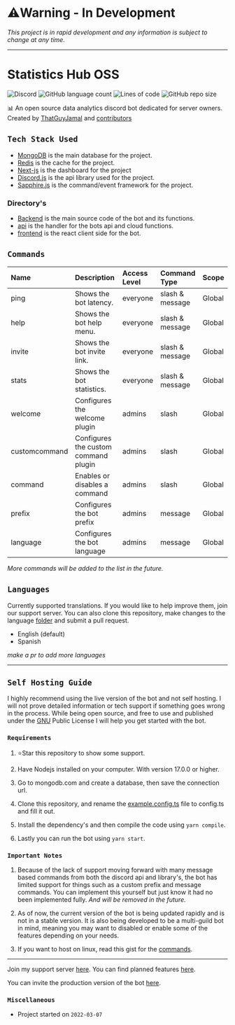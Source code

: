 # ⚠️Warning - In Development

_This project is in rapid development and any information is subject to change at any time._

---

# Statistics Hub OSS

![Discord](https://img.shields.io/discord/837830514130812970?style=flat-square) ![GitHub language count](https://img.shields.io/github/languages/count/ThatGuyJamal/statistics-hub-oss?style=flat-square) ![Lines of code](https://img.shields.io/tokei/lines/github/ThatGuyJamal/statistics-hub-oss?style=flat-square) ![GitHub repo size](https://img.shields.io/github/repo-size/ThatGuyJamal/statistics-hub-oss?style=flat-square)

📊 An open source data analytics discord bot dedicated for server owners. Created by [ThatGuyJamal](https://github.com/ThatGuyJamal) and [contributors](./.github/contributors.md)

## `Tech Stack Used`

- [MongoDB](https://www.mongodb.com/) is the main database for the project.
- [Redis](https://redis.io/) is the cache for the project.
- [Next-js](https://nextjs.org/) is the dashboard for the project
- [Discord.js](https://discord.js.org/) is the api library used for the project.
- [Sapphire.js](https://www.sapphirejs.dev/) is the command/event framework for the project.

### Directory's

- [Backend](./backend/) is the main source code of the bot and its functions.
- [api](./api/) is the handler for the bots api and cloud functions.
- [frontend](./frontend/) is the react client side for the bot.

## `Commands`

| Name          | Description                          | Access Level | Command Type    | Scope  |
| :------------ | :----------------------------------- | :----------- | :-------------- | :----- |
| ping          | Shows the bot latency.               | everyone     | slash & message | Global |
| help          | Shows the bot help menu.             | everyone     | slash & message | Global |
| invite        | Shows the bot invite link.           | everyone     | slash & message | Global |
| stats         | Shows the bot statistics.            | everyone     | slash & message | Global |
| welcome       | Configures the welcome plugin        | admins       | slash           | Global |
| customcommand | Configures the custom command plugin | admins       | slash           | Global |
| command       | Enables or disables a command        | admins       | slash           | Global |
| prefix        | Configures the bot prefix            | admins       | message         | Global |
| language      | Configures the bot language          | admins       | message         | Global |

*More commands will be added to the list in the future.*

## `Languages`

Currently supported translations. If you would like to help improve them, join our support server. You can also clone this repository, make changes to
the language [folder](./backend/src/languages/) and submit a pull request.

- English (default)
- Spanish

_make a pr to add more languages_

---

## `Self Hosting Guide`

I highly recommend using the live version of the bot and not self hosting. I will not prove detailed information or tech support
if something goes wrong in the process. While being open source, and free to use and published under the [GNU](./LICENSE) Public License I will help you get
started with the bot.

### `Requirements`

1. ⭐Star this repository to show some support.

2. Have Nodejs installed on your computer. With version 17.0.0 or higher.

3. Go to mongodb.com and create a database, then save the connection url.

4. Clone this repository, and rename the [example.config.ts](./backend/src) file to config.ts and fill it out.

5. Install the dependency's and then compile the code using `yarn compile`.

6. Lastly you can run the bot using `yarn start`.&#x20;

### `Important Notes`

1. Because of the lack of support moving forward with many message based commands from both the discord api and library's, the bot has limited support for things
   such as a custom prefix and message commands. You can implement this yourself but just know it had no been implemented fully. _And will be removed in the future._

2. As of now, the current version of the bot is being updated rapidly and is not in a stable version. It is also being developed to be a multi-guild bot in mind, meaning you may want to disabled or enable some of the features depending on your needs.

3. If you want to host on linux, read this gist for the [commands](https://gist.github.com/ThatGuyJamal/42a65ede25b5da6d84c04eada89d12ff).

---

Join my support server [here](https://discord.com/invite/N79DZsm3m2). You can find planned features [here](https://github.com/ThatGuyJamal/statistics-hub-oss/projects/2).

You can invite the production version of the bot [here](https://discord.com/api/oauth2/authorize?client_id=946398697254703174&permissions=415001496704&scope=bot%20applications.commands).

### `Miscellaneous`

- Project started on `2022-03-07`
